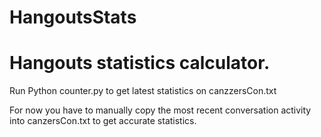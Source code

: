 HangoutsStats
=============

Hangouts statistics calculator.
=============

Run Python counter.py to get latest statistics on canzzersCon.txt

For now you have to manually copy the most recent conversation activity
into canzersCon.txt to get accurate statistics.
